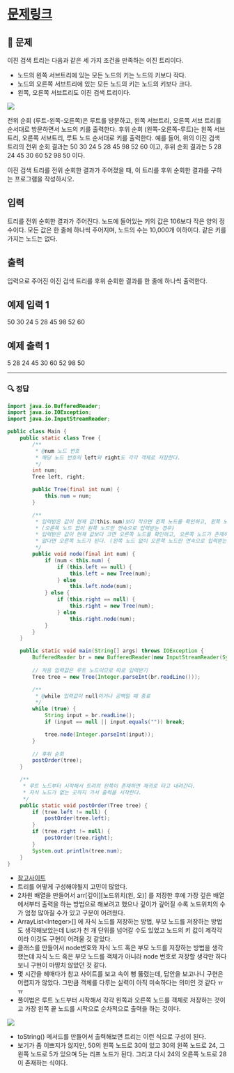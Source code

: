 # [문제링크](https://www.acmicpc.net/problem/5639)

## 📝 문제

이진 검색 트리는 다음과 같은 세 가지 조건을 만족하는 이진 트리이다.

-   노드의 왼쪽 서브트리에 있는 모든 노드의 키는 노드의 키보다 작다.
-   노드의 오른쪽 서브트리에 있는 모든 노드의 키는 노드의 키보다 크다.
-   왼쪽, 오른쪽 서브트리도 이진 검색 트리이다.

![](https://onlinejudgeimages.s3-ap-northeast-1.amazonaws.com/upload/images/bsearchtree.png)

전위 순회 (루트-왼쪽-오른쪽)은 루트를 방문하고, 왼쪽 서브트리, 오른쪽 서브 트리를 순서대로 방문하면서 노드의 키를 출력한다. 후위 순회 (왼쪽-오른쪽-루트)는 왼쪽 서브트리, 오른쪽 서브트리, 루트 노드 순서대로 키를 출력한다. 예를 들어, 위의 이진 검색 트리의 전위 순회 결과는 50 30 24 5 28 45 98 52 60 이고, 후위 순회 결과는 5 28 24 45 30 60 52 98 50 이다.

이진 검색 트리를 전위 순회한 결과가 주어졌을 때, 이 트리를 후위 순회한 결과를 구하는 프로그램을 작성하시오.

## 입력

트리를 전위 순회한 결과가 주어진다. 노드에 들어있는 키의 값은 106보다 작은 양의 정수이다. 모든 값은 한 줄에 하나씩 주어지며, 노드의 수는 10,000개 이하이다. 같은 키를 가지는 노드는 없다.

## 출력

입력으로 주어진 이진 검색 트리를 후위 순회한 결과를 한 줄에 하나씩 출력한다.

## 예제 입력 1 

50
30
24
5
28
45
98
52
60

## 예제 출력 1 

5
28
24
45
30
60
52
98
50

---

### 🔍 정답

```java
import java.io.BufferedReader;
import java.io.IOException;
import java.io.InputStreamReader;

public class Main {
    public static class Tree {
        /**
         * @num 노드 번호
         * 해당 노드 번호의 left와 right도 각각 객체로 저장한다.
         */
        int num;
        Tree left, right;

        public Tree(final int num) {
            this.num = num;
        }

        /**
         * 입력받은 값이 현재 값(this.num)보다 작으면 왼쪽 노드를 확인하고, 왼쪽 노드가 있다면 왼쪽 노드의 자식 노드가 된다.
         * (오른쪽 노드 없이 왼쪽 노드만 연속으로 입력받는 경우)
         * 입력받은 값이 현재 값보다 크면 오른쪽 노드를 확인하고, 오른쪽 노드가 존재하면 오른쪽 노드의 자식 노드가 되고
         * 없다면 오른쪽 노드가 된다. (왼쪽 노드 없이 오른쪽 노드만 연속으로 입력받는 경우)
         */
        public void node(final int num) {
            if (num < this.num) {
                if (this.left == null) {
                    this.left = new Tree(num);
                } else
                    this.left.node(num);
            } else {
                if (this.right == null) {
                    this.right = new Tree(num);
                } else
                    this.right.node(num);
            }
        }
    }

    public static void main(String[] args) throws IOException {
        BufferedReader br = new BufferedReader(new InputStreamReader(System.in));
        
        // 처음 입력값은 루트 노드이므로 따로 입력받기
        Tree tree = new Tree(Integer.parseInt(br.readLine()));

        /**
         * @while 입력값이 null이거나 공백일 때 종료
         */
        while (true) {
            String input = br.readLine();
            if (input == null || input.equals("")) break;

            tree.node(Integer.parseInt(input));
        }
        
        // 후위 순회
        postOrder(tree);
    }

    /**
     * 루트 노드부터 시작해서 트리의 왼쪽이 존재하면 재귀로 타고 내려간다.
     * 자식 노드가 없는 곳까지 가서 출력을 시작한다.
     */
    public static void postOrder(Tree tree) {
        if (tree.left != null) {
            postOrder(tree.left);
        }
        if (tree.right != null) {
            postOrder(tree.right);
        }
        System.out.println(tree.num);
    }
}
```
- [참고사이트](https://ilmiodiario.tistory.com/141)
- 트리를 어떻게 구성해야될지 고민이 많았다. 
- 2차원 배열을 만들어서 arr\[깊이\]\[노드위치(왼, 오)\] 를 저장한 후에 가장 깊은 배열에서부터 출력을 하는 방법으로 해보려고 했으나 깊이가 깊어질 수록 노드위치의 수가 엄청 많아질 수가 있고 구분이 어려웠다.
- ArrayList\<Integer>[] 에 자식 노드를 저장하는 방법, 부모 노드를 저장하는 방법도 생각해보았는데 List가 천 개 단위를 넘어갈 수도 있었고 노드의 키 값이 제각각이라 이것도 구현이 어려울 것 같았다.
- 클래스를 만들어서 node번호와 자식 노드 혹은 부모 노드를 저장하는 방법을 생각했는데 자식 노드 혹은 부모 노드를 객체가 아니라 node 번호로 저장할 생각만 하다보니 구현이 마땅치 않았던 것 같다.
- 몇 시간을 헤매다가 참고 사이트를 보고 속이 뻥 뚫렸는데, 답안을 보고나니 구현은 어렵지가 않았다. 그만큼 객체를 다루는 실력이 아직 미숙하다는 의미인 것 같다 ㅠㅠ
- 풀이법은 루트 노드부터 시작해서 각각 왼쪽과 오른쪽 노드를 객체로 저장하는 것이고 가장 왼쪽 끝 노드를 시작으로 순차적으로 출력을 하는 것이다.

![](https://img1.daumcdn.net/thumb/R1280x0/?scode=mtistory2&fname=https%3A%2F%2Fblog.kakaocdn.net%2Fdn%2FeOZuJh%2Fbtr0m6SOtLJ%2FgLGqkguybv9cDOks2NK7X1%2Fimg.png)
- toString() 메서드를 만들어서 출력해보면 트리는 이런 식으로 구성이 된다.
- 보기가 좀 이쁘지가 않지만, 50의 왼쪽 노드로 30이 있고 30의 왼쪽 노드로 24, 그 왼쪽 노드로 5가 있으며 5는 리프 노드가 된다. 그리고 다시 24의 오른쪽 노드로 28이 존재하는 식이다.